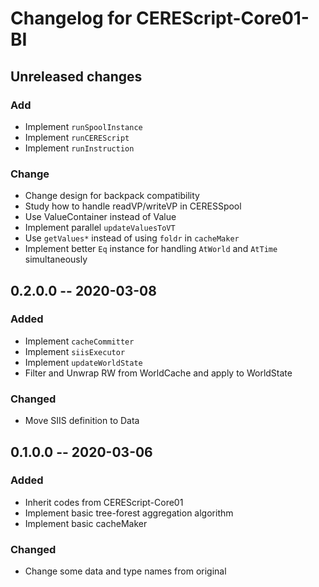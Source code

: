 Changelog for CEREScript-Core01-BI
====

## Unreleased changes

### Add
* Implement `runSpoolInstance`
* Implement `runCEREScript`
* Implement `runInstruction`

### Change
* Change design for backpack compatibility
* Study how to handle readVP/writeVP in CERESSpool
* Use ValueContainer instead of Value
* Implement parallel `updateValuesToVT`
* Use `getValues*` instead of using `foldr` in `cacheMaker`
* Implement better `Eq` instance for handling `AtWorld` and `AtTime` simultaneously


## 0.2.0.0 -- 2020-03-08

### Added
* Implement `cacheCommitter`
* Implement `siisExecutor`
* Implement `updateWorldState`
* Filter and Unwrap RW from WorldCache and apply to WorldState

### Changed
* Move SIIS definition to Data


## 0.1.0.0 -- 2020-03-06

### Added
* Inherit codes from CEREScript-Core01
* Implement basic tree-forest aggregation algorithm
* Implement basic cacheMaker

### Changed
* Change some data and type names from original
